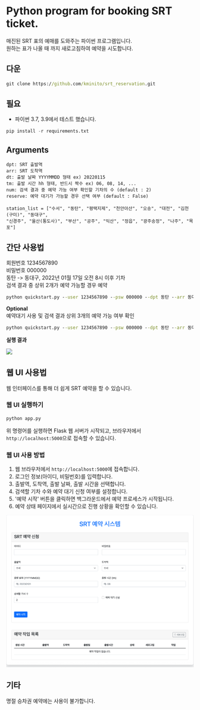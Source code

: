 # Python program for booking SRT ticket.


매진된 SRT 표의 예매를 도와주는 파이썬 프로그램입니다.  
원하는 표가 나올 때 까지 새로고침하여 예약을 시도합니다.


## 다운
```cmd
git clone https://github.com/kminito/srt_reservation.git
```
  
## 필요
- 파이썬 3.7, 3.9에서 테스트 했습니다.

```py
pip install -r requirements.txt
```


## Arguments
    dpt: SRT 출발역
    arr: SRT 도착역
    dt: 출발 날짜 YYYYMMDD 형태 ex) 20220115
    tm: 출발 시간 hh 형태, 반드시 짝수 ex) 06, 08, 14, ...
    num: 검색 결과 중 예약 가능 여부 확인할 기차의 수 (default : 2)
    reserve: 예약 대기가 가능할 경우 선택 여부 (default : False)

    station_list = ["수서", "동탄", "평택지제", "천안아산", "오송", "대전", "김천(구미)", "동대구",
    "신경주", "울산(통도사)", "부산", "공주", "익산", "정읍", "광주송정", "나주", "목포"]



## 간단 사용법

회원번호 1234567890  
비밀번호 000000  
동탄 -> 동대구, 2022년 01월 17일 오전 8시 이후 기차  
검색 결과 중 상위 2개가 예약 가능할 경우 예약

```cmd
python quickstart.py --user 1234567890 --psw 000000 --dpt 동탄 --arr 동대구 --dt 20220117 --tm 08
```

**Optional**  
예약대기 사용 및 검색 결과 상위 3개의 예약 가능 여부 확인
```cmd
python quickstart.py --user 1234567890 --psw 000000 --dpt 동탄 --arr 동대구 --dt 20220117 --tm 08 --num 3 --reserve True
```

**실행 결과**

![](./img/img1.png)

## 웹 UI 사용법

웹 인터페이스를 통해 더 쉽게 SRT 예약을 할 수 있습니다.

### 웹 UI 실행하기

```cmd
python app.py
```

위 명령어를 실행하면 Flask 웹 서버가 시작되고, 브라우저에서 `http://localhost:5000`으로 접속할 수 있습니다.

### 웹 UI 사용 방법

1. 웹 브라우저에서 `http://localhost:5000`에 접속합니다.
2. 로그인 정보(아이디, 비밀번호)를 입력합니다.
3. 출발역, 도착역, 출발 날짜, 출발 시간을 선택합니다.
4. 검색할 기차 수와 예약 대기 신청 여부를 설정합니다.
5. '예약 시작' 버튼을 클릭하면 백그라운드에서 예약 프로세스가 시작됩니다.
6. 예약 상태 페이지에서 실시간으로 진행 상황을 확인할 수 있습니다.

![웹 UI 예시](./img/web_ui.png)

## 기타  
명절 승차권 예약에는 사용이 불가합니다.  